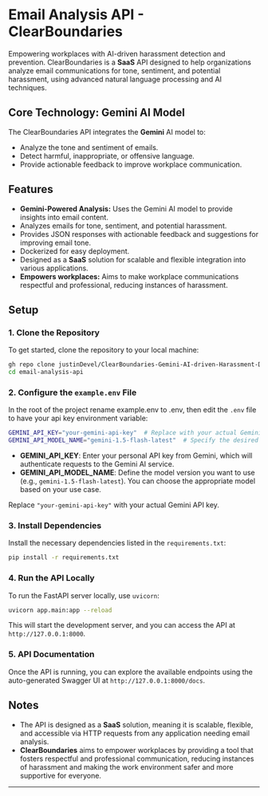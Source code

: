 # Email Analysis API - ClearBoundaries

Empowering workplaces with AI-driven harassment detection and prevention. ClearBoundaries is a **SaaS** API designed to help organizations analyze email communications for tone, sentiment, and potential harassment, using advanced natural language processing and AI techniques.

## Core Technology: **Gemini AI Model**

The ClearBoundaries API integrates the **Gemini** AI model to:
- Analyze the tone and sentiment of emails.
- Detect harmful, inappropriate, or offensive language.
- Provide actionable feedback to improve workplace communication.

## Features
- **Gemini-Powered Analysis:** Uses the Gemini AI model to provide insights into email content.
- Analyzes emails for tone, sentiment, and potential harassment.
- Provides JSON responses with actionable feedback and suggestions for improving email tone.
- Dockerized for easy deployment.
- Designed as a **SaaS** solution for scalable and flexible integration into various applications.
- **Empowers workplaces:** Aims to make workplace communications respectful and professional, reducing instances of harassment.

## Setup

### 1. Clone the Repository
To get started, clone the repository to your local machine:

```bash
gh repo clone justinDevel/ClearBoundaries-Gemini-AI-driven-Harassment-Detection
cd email-analysis-api
```

### 2. Configure the `example.env` File
In the root of the project rename example.env to .env, then edit the `.env` file to have your api key environment variable:

```bash
GEMINI_API_KEY="your-gemini-api-key"  # Replace with your actual Gemini API key
GEMINI_API_MODEL_NAME="gemini-1.5-flash-latest"  # Specify the desired Gemini model version or keep the default
```

- **GEMINI_API_KEY**: Enter your personal API key from Gemini, which will authenticate requests to the Gemini AI service.
- **GEMINI_API_MODEL_NAME**: Define the model version you want to use (e.g., `gemini-1.5-flash-latest`). You can choose the appropriate model based on your use case.


Replace `"your-gemini-api-key"` with your actual Gemini API key.

### 3. Install Dependencies
Install the necessary dependencies listed in the `requirements.txt`:

```bash
pip install -r requirements.txt
```

### 4. Run the API Locally
To run the FastAPI server locally, use `uvicorn`:

```bash
uvicorn app.main:app --reload
```

This will start the development server, and you can access the API at `http://127.0.0.1:8000`.

### 5. API Documentation
Once the API is running, you can explore the available endpoints using the auto-generated Swagger UI at `http://127.0.0.1:8000/docs`.


## Notes
- The API is designed as a **SaaS** solution, meaning it is scalable, flexible, and accessible via HTTP requests from any application needing email analysis.
- **ClearBoundaries** aims to empower workplaces by providing a tool that fosters respectful and professional communication, reducing instances of harassment and making the work environment safer and more supportive for everyone.

---

